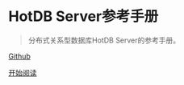 # HotDB Server参考手册

> 分布式关系型数据库HotDB Server的参考手册。

[Github](https://github.com/HotDB-Community/HotDB-Knowledge-Base)

[开始阅读](README.md)

